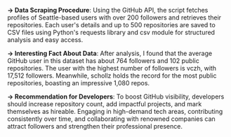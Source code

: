 **-> Data Scraping Procedure**: Using the GitHub API, the script fetches profiles of Seattle-based users with over 200 followers and retrieves their repositories. Each user's details and up to 500 repositories are saved to CSV files using Python's requests library and csv module for structured analysis and easy access.

**-> Interesting Fact About Data**: After analysis, I found that the average GitHub user in this dataset has about 764 followers and 102 public repositories. The user with the highest number of followers is vczh, with 17,512 followers. Meanwhile, schollz holds the record for the most public repositories, boasting an impressive 1,080 repos.

**-> Recommendation for Developers**: To boost GitHub visibility, developers should increase repository count, add impactful projects, and mark themselves as hireable. Engaging in high-demand tech areas, contributing consistently over time, and collaborating with renowned companies can attract followers and strengthen their professional presence.
